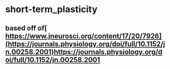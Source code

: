 # short-term_plasticity

## based off of[ https://www.jneurosci.org/content/17/20/7926](https://journals.physiology.org/doi/full/10.1152/jn.00258.2001)https://journals.physiology.org/doi/full/10.1152/jn.00258.2001
